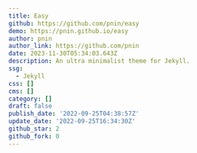 ```yaml
---
title: Easy
github: https://github.com/pnin/easy
demo: https://pnin.github.io/easy
author: pnin
author_link: https://github.com/pnin
date: 2023-11-30T05:34:03.643Z
description: An ultra minimalist theme for Jekyll.
ssg:
  - Jekyll
css: []
cms: []
category: []
draft: false
publish_date: '2022-09-25T04:38:57Z'
update_date: '2022-09-25T16:34:30Z'
github_star: 2
github_fork: 0
---
```

